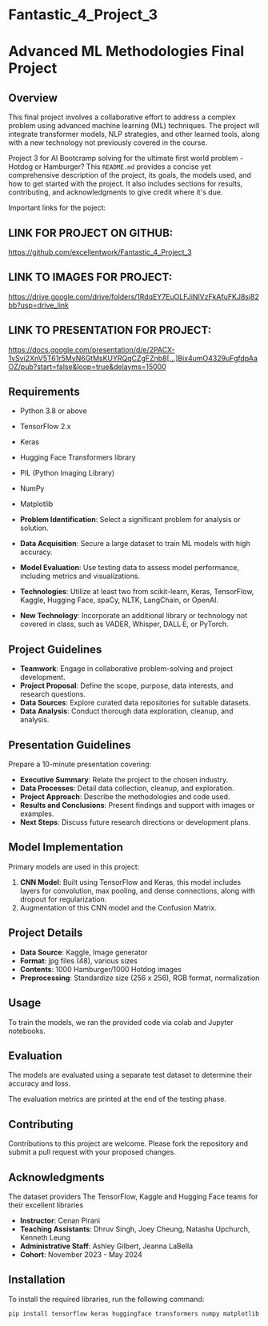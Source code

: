 # Fantastic_4_Project_3
# Advanced ML Methodologies Final Project

## Overview
This final project involves a collaborative effort to address a complex problem using advanced machine learning (ML) techniques. The project will integrate transformer models, NLP strategies, and other learned tools, along with a new technology not previously covered in the course.

Project 3 for AI Bootcramp solving for the ultimate first world problem - Hotdog or Hamburger?
This `README.md` provides a concise yet comprehensive description of the project, its goals, the models used, and how to get started with the project. It also includes sections for results, contributing, and acknowledgments to give credit where it's due.

Important links for the poject:

## LINK  FOR PROJECT ON GITHUB:  
https://github.com/excellentwork/Fantastic_4_Project_3

## LINK TO IMAGES FOR PROJECT:  
https://drive.google.com/drive/folders/1RdqEY7EuOLFJiNlVzFkAfuFKJ8si82bb?usp=drive_link

## LINK TO PRESENTATION FOR PROJECT:  
https://docs.google.com/presentation/d/e/2PACX-1vSvi2XnV5T61r5MyN6GtMsKUYRQqCZgFZnb8[…]Bix4umO4329uFgfdpAaOZ/pub?start=false&loop=true&delayms=15000


## Requirements
- Python 3.8 or above
- TensorFlow 2.x
- Keras
- Hugging Face Transformers library
- PIL (Python Imaging Library)
- NumPy
- Matplotlib

- **Problem Identification**: Select a significant problem for analysis or solution.
- **Data Acquisition**: Secure a large dataset to train ML models with high accuracy.
- **Model Evaluation**: Use testing data to assess model performance, including metrics and visualizations.
- **Technologies**: Utilize at least two from scikit-learn, Keras, TensorFlow, Kaggle, Hugging Face, spaCy, NLTK, LangChain, or OpenAI.
- **New Technology**: Incorporate an additional library or technology not covered in class, such as VADER, Whisper, DALL·E, or PyTorch.

## Project Guidelines
- **Teamwork**: Engage in collaborative problem-solving and project development.
- **Project Proposal**: Define the scope, purpose, data interests, and research questions.
- **Data Sources**: Explore curated data repositories for suitable datasets.
- **Data Analysis**: Conduct thorough data exploration, cleanup, and analysis.



## Presentation Guidelines
Prepare a 10-minute presentation covering:
- **Executive Summary**: Relate the project to the chosen industry.
- **Data Processes**: Detail data collection, cleanup, and exploration.
- **Project Approach**: Describe the methodologies and code used.
- **Results and Conclusions**: Present findings and support with images or examples.
- **Next Steps**: Discuss future research directions or development plans.



## Model Implementation

Primary models are used in this project:
1. **CNN Model**: Built using TensorFlow and Keras, this model includes layers for convolution, max pooling, and dense connections, along with dropout for regularization.
2. Augmentation of this CNN model and the Confusion Matrix.


## Project Details
- **Data Source**: Kaggle, Image generator
- **Format**: jpg files (48), various sizes
- **Contents**: 1000 Hamburger/1000 Hotdog images
- **Preprocessing**: Standardize size (256 x 256), RGB format, normalization 


## Usage
To train the models, we ran the provided code via colab and Jupyter notebooks.


## Evaluation
The models are evaluated using a separate test dataset to determine their accuracy and loss. 

The evaluation metrics are printed at the end of the testing phase.



## Contributing
Contributions to this project are welcome. Please fork the repository and submit a pull request with your proposed changes.


## Acknowledgments
The dataset providers
The TensorFlow, Kaggle and Hugging Face teams for their excellent libraries

- **Instructor**: Cenan Pirani
- **Teaching Assistants**: Dhruv Singh, Joey Cheung, Natasha Upchurch, Kenneth Leung
- **Administrative Staff**: Ashley Gilbert, Jeanna LaBella
- **Cohort**: November 2023 - May 2024



## Installation
To install the required libraries, run the following command:
```bash
pip install tensorflow keras huggingface transformers numpy matplotlib pillow


